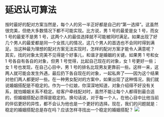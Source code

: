 # 延迟认可算法 #
按时最好的配对方案当然是，每个人的另一半正好都是自己的“第一选择”。这虽然很完美，但绝大多数情况下都不可能实现。比方说，男 1 号的最爱是女 1 号，而女 1 号的最爱不是男 1 号，这两个人的最佳选择就不可能被同时满足。如果出现了好几个男人的最爱都是同一个女孩儿的情况，这几个男人的首选也不会同时得到满足。当这种最为理想的配对方案无法实现时，怎样的配对方案才能令人满意呢？
其实，找的对象太完美不见得是个好事儿，和谐才是婚姻的关键。如果男 1 号和女 1 号各自有各自的对象，但男 1 号觉得，比起自己现在的对象，女 1 号更好一些；女 1 号也发现，在自己心目中，男 1 号的排名比现男友更靠前一些。这样一来，这两人就可能会发生外遇，最后扔下各自现在的对象，一起私奔了——因为这个结果对他们两人都更好一些。在一种男女配对的方案中，如果出现了这种情况，我们就说婚姻搭配是不稳定的。作为一个红娘，你深深地知道，对象介绍得不好没有关系，就怕婚姻关系不稳定。给客户牵线配对时，虽然不能让每个人都得到最合适的，但婚姻搭配必须得是稳定的。换句话说，对于每一个人，在他心目中比他当前的伴侣更好的异性，都不会认为他也是一个更好的选择。现在，我们的问题就是：稳定的婚姻搭配总是存在吗？应该怎样寻找出一个稳定的婚姻搭配？
![](http://www.matrix67.com/blogimage_book1/0-3.png)